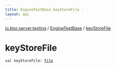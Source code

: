 ```yaml
---
title: EngineTestBase.keyStoreFile - 
layout: api
---
```


<div class='api-docs-breadcrumbs'><a href="../index.html">io.ktor.server.testing</a> / <a href="index.html">EngineTestBase</a> / <a href="./key-store-file.html">keyStoreFile</a></div>

# keyStoreFile

<div class="signature"><code><span class="keyword">val </span><span class="identifier">keyStoreFile</span><span class="symbol">: </span><a href="http://docs.oracle.com/javase/6/docs/api/java/io/File.html"><span class="identifier">File</span></a></code></div>
